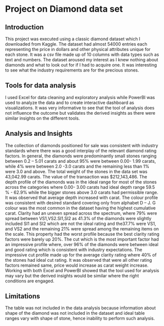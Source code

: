 # Project on Diamond data set

## Introduction

This project was executed  using a classic diamond dataset which I  downloaded from Kaggle. 
The dataset had almost 54000 entries each representing the price in dollars and other physical attributes unique for each stone. 
It was a csv file made up of 10 columns with data types such as text and numbers. The dataset aroused my interest as I knew nothing about diamonds and what to look out for if I had to acquire one. It was interesting to see what the industry requirements are for the precious stones.

## Tools  for data analysis

I used Excel for data cleaning and exploratory analysis while PowerBI was used to analyze the data and to create interactive dashboard as visualizations. It was very informative to see that the tool of analysis does not influence the outcome but validates the derived insights as there were similar insights on the different tools.

## Analysis and Insights

The collection of diamonds positioned for sale was consistent with industry standards where there was a good interplay of the relevant diamond rating factors.
In general, the diamonds were  predominantly small stones ranging between  0.2 – 5.01 carats and about 95% were between 0.00- 1.99 carats, while 4%  were between 2.0 -3.0 carats  and the remaining  less than 1% were 3.0 and above.
The total weight  of the stones in the data set was 43,042.99 carats.
The value of the transaction was $212,143,486.
The depth profile of the diamonds was in the ideal range for most of the stones across the categories where 0.00- 3.00 carats had ideal depth range 59.5 % - 62.9% while the bigger stones above 3.0 carats had permissible range. It was observed that average depth increased with carat.
The colour profile was consistent with desired standard covering only from alphabet D – J. G colour  was the most common in the dataset having  the highest cumulative carat.
Clarity had an uneven spread across the spectrum, where 79% were spread between VS1,VS2.SI1,SI2  as 41.3% of the diamonds were slightly included  SI1 and SI2 which  are not the ideal rating  and the37.7% were VS1, and VS2 and the remaining  21% were spread among the remaining items on the scale. This property had the worst profile because the best clarity rating factors were barely up 20%. 
The cut which is the most important  factor had an impressive profile where, over 96% of the diamonds were between ideal and good rating  which is consistent with industry expectations. The impressive cut profile made up for the average clarity rating where 40% of the stones had ideal cut rating. 
It was observed that were all other rating factors remained same, price would increase as carat weight increase.
Working with both Excel and PowerBI  showed that the tool used for analysis may vary but the derived insights would be similar where the right conditions are engaged.


## Limitations

The table was not included in the data analysis because  information about shape of the diamond was not included in the dataset and  ideal table ranges vary with shape of stone, hence inability to perform such analysis.


